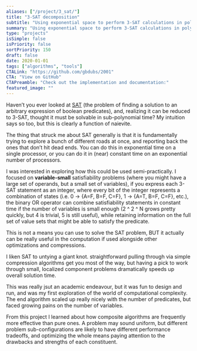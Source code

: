 ```yaml
---
aliases: ["/project/3_sat/"]
title: "3-SAT decomposition"
subtitle: "Using exponential space to perform 3-SAT calculations in polynomial time"
summary: "Using exponential space to perform 3-SAT calculations in polynomial time"
type: "projects"
isSimple: false
isPriority: false 
sortPriority: 150
draft: false
date: 2020-01-01
tags: ["algorithms", "tools"]
CTALink: "https://github.com/gbdubs/2001"
CTA: "View on GitHub"
CTAPreamble: "Check out the implementation and documentation:"
featured_image: ""
---
```


Haven’t you ever looked at [SAT](https://en.wikipedia.org/wiki/Satisfiability) (the problem of finding a solution to an arbitrary expression of boolean predicates), and, realizing it can be reduced to 3-SAT, thought it must be solvable in sub-polynomial time? My intuition says so too, but this is clearly a function of naievite. 

The thing that struck me about SAT generally is that it is fundamentally trying to explore a bunch of different roads at once, and reporting back the ones that don’t hit dead ends.  You can do this in exponential time on a single processor, or you can do it in (near) constant time on an exponential number of processors. 

I was interested in exploring how this could be used semi-practically. I focused on **variable-small** satisfiability problems (where you might have a large set of operands, but a small set of variables), if you express each 3-SAT statement as an integer, where every bit of the integer represents a combination of states (i.e. 0 -> {A=F, B=F, C=F}, 1 -> {A=T, B=F, C=F}, etc.),
the binary OR operator can combine satisfiability statements in constant time if the number of variables is small enough (2 ^ 2 ^ N grows pretty quickly, but 4 is trivial, 5 is still useful), while retaining information on the full set of value sets that might be able to satisfy the predicate.

This is not a means you can use to solve the SAT problem, BUT it actually can be really useful in the computation if used alongside other optimizations and compressions.

I liken SAT to untying a giant knot. straightforward pulling through via simple compression algorithms get you most of the way, but having a pick to work through small, localized component problems dramatically speeds up overall solution time.

This was really jsut an academic endeavour, but it was fun to design and run, and was my first exploration of the world of computational complexity. The end algorithm scaled up really nicely with the number of predicates, but faced growing pains on the number of variables.

From this project I learned about how composite algorithms are frequently more effective than pure ones.  A problem may sound uniform, but different problem sub-configurations are likely to have different performance tradeoffs, and optimizing the whole means paying attention to the drawbacks and strengths of each constituent.
